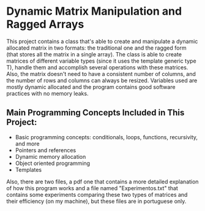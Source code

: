 # Dynamic Matrix Manipulation and Ragged Arrays
This project contains a class that's able to create and manipulate a dynamic allocated matrix in two formats: the traditional one and the ragged form (that stores all the matrix in a single array). The class is able to create matrices of different variable types (since it uses the template generic type T), handle them and accomplish several operations with these matrices. Also, the matrix doesn't need to have a consistent number of columns, and the number of rows and columns can always be resized. Variables used are mostly dynamic allocated and the program contains good software practices with no memory leaks.

## Main Programming Concepts Included in This Project:
- Basic programming concepts: conditionals, loops, functions, recursivity, and more
- Pointers and references
- Dynamic memory allocation
- Object oriented programming
- Templates

Also, there are two files, a pdf one that contains a more detailed explanation of how this program works and a file named "Experimentos.txt" that contains some experiments comparing these two types of matrices and their efficiency (on my machine), but these files are in portuguese only.




